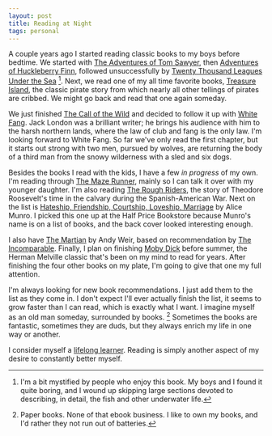 ```yaml
---
layout: post
title: Reading at Night
tags: personal
---
```


A couple years ago I started reading classic books to my boys before bedtime. We started with [The Adventures of Tom Sawyer][1], then [Adventures of Huckleberry Finn][2], followed unsuccessfully by [Twenty Thousand Leagues Under the Sea][3] [^1]. Next, we read one of my all time favorite books, [Treasure Island][4], the classic pirate story from which nearly all other tellings of pirates are cribbed. We might go back and read that one again someday. 

We just finished [The Call of the Wild][5] and decided to follow it up with [White Fang][6]. Jack London was a brilliant writer; he brings his audience with him to the harsh northern lands, where the law of club and fang is the only law. I'm looking forward to White Fang. So far we've only read the first chapter, but it starts out strong with two men, pursued by wolves, are returning the body of a third man from the snowy wilderness with a sled and six dogs. 

Besides the books I read with the kids, I have a few *in progress* of my own. I'm reading through [The Maze Runner][7], mainly so I can talk it over with my younger daughter. I'm also reading [The Rough Riders][8], the story of Theodore Roosevelt's time in the calvary during the Spanish-American War. Next on the list is [Hateship, Friendship, Courtship, Loveship, Marriage][9] by Alice Munro. I picked this one up at the Half Price Bookstore because Munro's name is on a list of books, and the back cover looked interesting enough.

I also have [The Martian][10] by Andy Weir, based on recommendation by [The Incomparable][11]. Finally, I plan on finishing [Moby Dick][12] before summer, the Herman Melville classic that's been on my mind to read for years. After finishing the four other books on my plate, I'm going to give that one my full attention. 

I'm always looking for new book recommendations. I just add them to the list as they come in. I don't expect I'll ever actually finish the list, it seems to grow faster than I can read, which is exactly what I want. I imagine myself as an old man someday, surrounded by books. [^2] Sometimes the books are fantastic, sometimes they are duds, but they always enrich my life in one way or another. 

I consider myself a [lifelong learner][13]. Reading is simply another aspect of my desire to constantly better myself. 









[^1]: I'm a bit mystified by people who enjoy this book. My boys and I found it quite boring, and I wound up skipping large sections devoted to describing, in detail, the fish and other underwater life. 

[^2]: Paper books. None of that ebook business. I like to own my books, and I'd rather they not run out of batteries.


[1]: https://en.wikipedia.org/wiki/The_Adventures_of_Tom_Sawyer
[2]: https://en.wikipedia.org/wiki/Adventures_of_Huckleberry_Finn
[3]: https://en.wikipedia.org/wiki/Twenty_Thousand_Leagues_Under_the_Sea
[4]: https://en.wikipedia.org/wiki/Treasure_Island
[5]: https://en.wikipedia.org/wiki/The_Call_of_the_Wild,
[6]: https://en.wikipedia.org/wiki/White_Fang
[7]: https://en.wikipedia.org/wiki/The_Maze_Runner
[8]: https://en.wikipedia.org/wiki/Rough_Riders
[9]: https://en.wikipedia.org/wiki/Hateship,_Friendship,_Courtship,_Loveship,_Marriage
[10]: https://en.wikipedia.org/wiki/The_Martian_(Weir_novel)
[11]: https://www.theincomparable.com/theincomparable/187/
[12]: https://en.wikipedia.org/wiki/Moby-Dick
[13]: http://zenpencils.com/comic/asimov/
